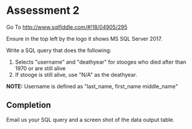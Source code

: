 # Assessment 2

Go To http://www.sqlfiddle.com/#!18/04905/295

Ensure in the top left by the logo it shows MS SQL Server 2017.

Write a SQL query that does the following:

1. Selects "username" and "deathyear" for stooges who died after than 1970 or are still alive
2. If stooge is still alive, use "N/A" as the deathyear.

**NOTE:** Username is defined as "last_name, first_name middle_name"

## Completion
Email us your SQL query and a screen shot of the data output table.
